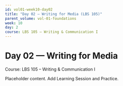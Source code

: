 ```yaml
---
id: vol01-week10-day02
title: "Day 02 — Writing for Media (LBS 105)"
parent_volume: vol-01-foundations
week: 10
day: 2
course: LBS 105 – Writing & Communication I
---
```


# Day 02 — Writing for Media
Course: LBS 105 – Writing & Communication I

Placeholder content. Add Learning Session and Practice.


